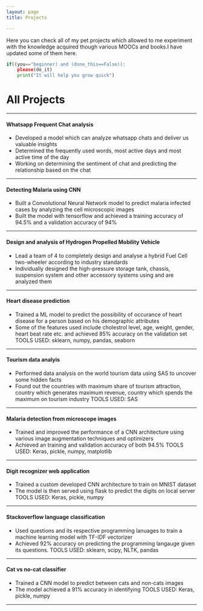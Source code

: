 ```yaml
---
layout: page
title: Projects

---
```


Here you can check all of my pet projects which allowed to me experiment with the knowledge acquired though various MOOCs and books.I have updated some of them here. 

```python
if((you=="beginner) and (done_this==False)):
    please(do_it)
    print("It will help you grow quick")
```

# All Projects
---
#### Whatsapp Frequent Chat analysis
* Developed a model which can analyze whatsapp chats and deliver us valuable insights
* Determined the frequently used words, most active days and most active time of the day
* Working on determining the sentiment of chat and predicting the relationship based on the chat

---
#### Detecting Malaria using CNN
* Built a Convolutional Neural Network model to predict malaria infected cases by analyzing the cell microscopic images
* Built the model with tensorflow and achieved a training accuracy of 94.5% and a validation accuracy of 94%

---
#### Design and analysis of Hydrogen Propelled Mobility Vehicle
* Lead a team of 4 to completely design and analyse a hybrid Fuel Cell two-wheeler according to industry standards
* Individually designed the high-pressure storage tank, chassis, suspension system and other accessory systems using and are analyzed them

---
#### Heart disease prediction
* Trained a ML model to predict the possibility of occurance of heart disease for a person based on his demographic attributes
* Some of the features used include cholestrol level, age, weight, gender, heart beat rate etc. and achieved 85% accuracy on the validation set
TOOLS USED: sklearn, numpy, pandas, seaborn

---
#### Tourism data analyis
* Performed data analysis on the world tourism data using SAS to uncover some hidden facts
* Found out the countries with maximum share of tourism attraction, country which generates maximum revenue, country which spends the maximum on tourism industry
TOOLS USED: SAS

---
#### Malaria detection from microscope images
* Trained and improved the performance of a CNN architecture using various image augmentation techniques and optimizers
* Achieved an training and validation accuracy of both 94.5%
TOOLS USED: Keras, pickle, numpy, matplotlib

---
#### Digit recognizer web application
* Trained a custom developed CNN architecture to train on MNIST dataset
* The model is then served using flask to predict the digits on local server
TOOLS USED: Keras, pickle, numpy

---
#### Stackoverflow language classification
* Used questions and its respective programming lanuages to train a machine learning model with TF-IDF vectorizer 
* Achieved 92% accuracy on predicting the programming langauge given its questions.
TOOLS USED: sklearn, scipy, NLTK, pandas

---
#### Cat vs no-cat classifier
* Trained a CNN model to predict between cats and non-cats images
* The model achieved a 91% accuracy in identifying 
TOOLS USED: Keras, pickle, numpy

---
